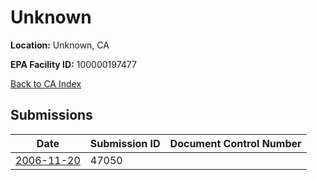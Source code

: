 # Unknown

**Location:** Unknown, CA

**EPA Facility ID:** 100000197477

[Back to CA Index](../../index.md)

## Submissions

| Date | Submission ID | Document Control Number |
|------|--------------|-------------------------|
| [2006-11-20](submissions/47050.md) | 47050 |  |
